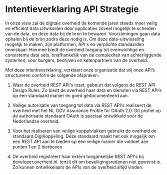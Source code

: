 # Intentieverklaring API Strategie

In onze visie zal de digitale overheid de komende jaren steeds meer veilig en efficiënt data uitwisselen door applicaties zoveel mogelijk te scheiden van de data, en deze data bij de bron te bewaren. Voorzieningen gaan data ophalen bij de bron zodra deze nodig is. Om deze data-uitwisseling mogelijk te maken, zijn platformen, API's en verplichte standaarden onmisbaar. Hiermee biedt de overheid toegang tot evenwichtige en consistente data sets, onafhankelijk van de complexiteit van achterliggende systemen, voor burgers, bedrijven en ketenpartners van de overheid. 

Met deze intentieverklaring, verklaart onze organisatie dat wij onze API’s structureren conform de volgende afspraken:  

1. Waar de overheid REST API's inzet, gebeurt dat volgens de REST API Design Rules. Zo biedt de overheid haar data en diensten via REST API’s op een standaard manier en goed gedocumenteerd aan. 

2. Veilige autorisatie van toegang tot data via REST API's realiseert de overheid met het NL GOV Assurance Profile for OAuth 2.0. Dit profiel op de authorisatie standaard OAuth is speciaal ontwikkeld voor de Nederlandse overheid. 

3. Voor het realiseren van veilige koppelvlakken gebruikt de overheid de standaard DigiKoppeling. Deze standaard maakt het ook mogelijk om een REST API aan te bieden op een veilige manier die voldoet aan punten 1 en 2 hierboven. 

4. De overheid registreert haar extern toegankelijke REST API's bij developer.overheid.nl, tenzij dit om beveiligingsredenen niet gewenst is. Zo kunnen ontwikkelaars de APIs van de overheid altijd vinden.

